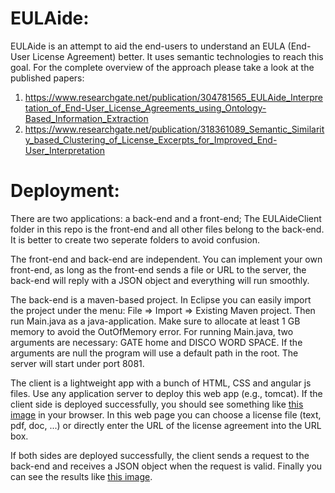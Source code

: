 # EULAide: 
EULAide is an attempt to aid the end-users to understand an EULA (End-User License Agreement) better. It uses semantic technologies to reach this goal. 
For the complete overview of the approach please take a look at the published papers: 
1. https://www.researchgate.net/publication/304781565_EULAide_Interpretation_of_End-User_License_Agreements_using_Ontology-Based_Information_Extraction
2. https://www.researchgate.net/publication/318361089_Semantic_Similarity_based_Clustering_of_License_Excerpts_for_Improved_End-User_Interpretation

# Deployment: 
There are two applications: a back-end and a front-end; The EULAideClient folder in this repo is the front-end and all other files belong to the back-end. It is better to create two seperate folders to avoid confusion. 

The front-end and back-end are independent. You can implement your own front-end, as long as the front-end sends a file or URL to the server, the back-end will reply with a JSON object and everything will run smoothly.

The back-end is a maven-based project. In Eclipse you can easily import the project under the menu: File => Import => Existing Maven project.
Then run Main.java as a java-application. Make sure to allocate at least 1 GB memory to avoid the OutOfMemory error. For running Main.java, two arguments are necessary: GATE home and DISCO WORD SPACE. If the arguments are null the program will use a default path in the root. The server will start under port 8081.

The client is a lightweight app with a bunch of HTML, CSS and angular js files. Use any application server to deploy this web app (e.g., tomcat). If the client side is deployed successfully, you should see something like [this image](https://github.com/SmartDataAnalytics/EULAide/blob/master/EULAideClient.png) in your browser. In this web page you can choose a license file (text, pdf, doc, ...) or directly enter the URL of the license agreement into the URL box.

If both sides are deployed successfully, the client sends a request to the back-end and receives a JSON object when the request is valid.
Finally you can see the results like [this image](https://github.com/SmartDataAnalytics/EULAide/blob/master/screenshot.png).



